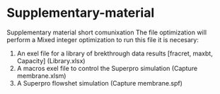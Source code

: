 # Supplementary-material
Supplementary material short comunixation
The file optimization will perform a Mixed integer optimization
to run this file it is necesary:
1. An exel file for a library of brekthrough data results [fracret, maxbt, Capacity] (Library.xlsx)
2. A macros exel file to control the Superpro simulation (Capture membrane.xlsm)
3. A Superpro flowshet simulation (Capture membrane.spf)
